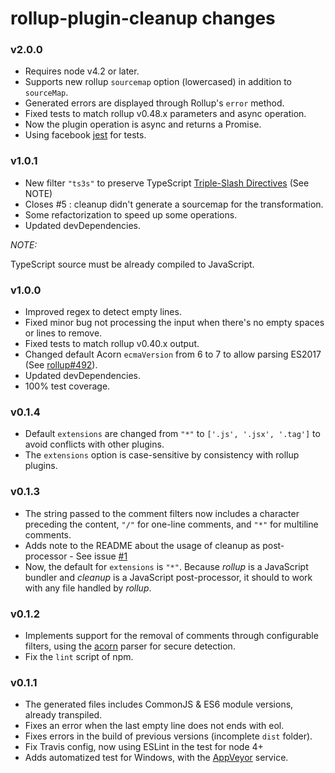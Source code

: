 # rollup-plugin-cleanup changes

### v2.0.0
- Requires node v4.2 or later.
- Supports new rollup `sourcemap` option (lowercased) in addition to `sourceMap`.
- Generated errors are displayed through Rollup's `error` method.
- Fixed tests to match rollup v0.48.x parameters and async operation.
- Now the plugin operation is async and returns a Promise.
- Using facebook [jest](http://facebook.github.io/jest/) for tests.

### v1.0.1
- New filter `"ts3s"` to preserve TypeScript [Triple-Slash Directives](https://www.typescriptlang.org/docs/handbook/triple-slash-directives.html) (See NOTE)
- Closes #5 : cleanup didn't generate a sourcemap for the transformation.
- Some refactorization to speed up some operations.
- Updated devDependencies.

*NOTE:*

TypeScript source must be already compiled to JavaScript.

### v1.0.0
- Improved regex to detect empty lines.
- Fixed minor bug not processing the input when there's no empty spaces or lines to remove.
- Fixed tests to match rollup v0.40.x output.
- Changed default Acorn `ecmaVersion` from 6 to 7 to allow parsing ES2017 (See [rollup#492](https://github.com/rollup/rollup/issues/492)).
- Updated devDependencies.
- 100% test coverage.

### v0.1.4
- Default `extensions` are changed from `"*"` to `['.js', '.jsx', '.tag']` to avoid conflicts with other plugins.
- The `extensions` option is case-sensitive by consistency with rollup plugins.

### v0.1.3
- The string passed to the comment filters now includes a character preceding the content, `"/"` for one-line comments, and `"*"` for multiline comments.
- Adds note to the README about the usage of cleanup as post-processor - See issue [#1](https://github.com/aMarCruz/rollup-plugin-cleanup/issues/1)
- Now, the default for `extensions` is `"*"`. Because _rollup_ is a JavaScript bundler and _cleanup_ is a JavaScript post-processor, it should to work with any file handled by _rollup_.

### v0.1.2
- Implements support for the removal of comments through configurable filters, using the [acorn](https://github.com/ternjs/acorn) parser for secure detection.
- Fix the `lint` script of npm.

### v0.1.1
- The generated files includes CommonJS & ES6 module versions, already transpiled.
- Fixes an error when the last empty line does not ends with eol.
- Fixes errors in the build of previous versions (incomplete `dist` folder).
- Fix Travis config, now using ESLint in the test for node 4+
- Adds automatized test for Windows, with the [AppVeyor](https://ci.appveyor.com/) service.
